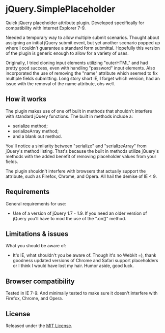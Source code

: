 <h1>jQuery.SimplePlaceholder</h1>
<p>
    Quick jQuery placeholder attribute plugin. Developed specifically for compatibility
    with Internet Explorer 7-9.
</p>
<p>
    Needed a temporary way to allow multiple submit scenarios.
    Thought about assigning an initial jQuery submit event, but yet another scenario popped up where
    I couldn't guarantee a standard form submittal. Hopefully this version of the plugin is
    generic enough to allow for a variety of uses.
</p>

<p>
    Originally, I tried cloning input elements utilizing "outerHTML" and had pretty good success,
    even with handling "password" input elements. Also incorporated the use of removing the "name"
    attribute which seemed to fix multiple fields submitting. Long story short IE, I forget which
    version, had an issue with the removal of the name attribute, ohs well.
</p>



<h2>How it works</h2>
<p>
    The plugin makes use of one off built in methods that shouldn't interfere with standard
    jQuery functions. The built in methods include a:
</p>
<ul>
    <li>serialize method;</li>
    <li>serializeArray method;</li>
    <li>and a blank out method.</li>
</ul>

<p>
    You'll notice a similarity between "serialize" and "serializeArray" from jQuery's method listing. That's
    because the built in methods utilize jQuery's methods with the added benefit of removing placeholder
    values from your fields.
</p>

<p>
    The plugin shouldn't interfere with browsers that actually support the
    attribute, such as Firefox, Chrome, and Opera. All hail the demise of IE &lt; 9.
</p>

<h2>Requirements</h2>
<p>
    General requirements for use:
</p>
<ul>
    <li>
        Use of a version of jQuery 1.7 - 1.9. If you need an older
        version of jQuery you'll have to mod the use of the ".on()" method.
    </li>
</ul>

<h2>Limitations &amp; issues</h2>
<p>
    What you should be aware of:
</p>
<ul>
    <li>
        It's IE, what shouldn't you be aware of. Though it's no Webkit =), thank goodness updated versions of Chrome and Safari
        support placeholders or I think I would have lost my hair. Humor aside, good luck.
    </li>
</ul>

<h2>Browser compatibility</h2>
<p>
    Tested in IE 7-9. And minimally tested to make sure it doesn't interfere with Firefox, Chrome, and Opera.
</p>

<h2>License</h2>
<p>
    Released under the <a href="http://opensource.org/licenses/mit-license.php">MIT License</a>.
</p>
